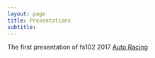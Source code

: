 ```yaml
---
layout: page
title: Presentations
subtitle:
---
```




The first presentation of fs102 2017
[Auto Racing](https://rawgit.com/hornbergerc/Auto-Racing-Presentation/master/Racing.html)
